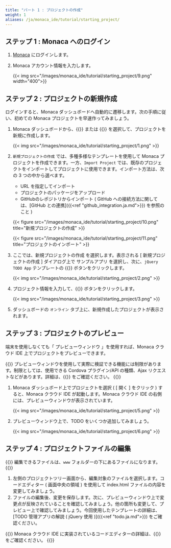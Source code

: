 ```yaml
---
title: "パート 1 : プロジェクトの作成"
weight: 1
aliases: /ja/monaca_ide/tutorial/starting_project/
---
```


ステップ 1 : Monaca へのログイン
--------------------------------

1.  [Monaca](https://monaca.mobi/ja/login) にログインします。
2.  Monaca アカウント情報を入力します。

    {{< img src="/images/monaca_ide/tutorial/starting_project/9.png" width="400">}}

ステップ 2 : プロジェクトの新規作成
-----------------------------------

ログインすると、Monaca
ダッシュボードへ自動的に遷移します。次の手順に従い、初めての Monaca
プロジェクトを早速作ってみましょう。

1.  Monaca ダッシュボードから、{{<guilabel name="新規プロジェクトの作成">}} または {{<guilabel name="インポート">}}
    を選択して、プロジェクトを新規に作成します。

    {{< img src="/images/monaca_ide/tutorial/starting_project/1.png" >}}

2.  `新規プロジェクトの作成` では、多種多様なテンプレートを使用して Monaca
    プロジェクトを作成できます。一方、`Import Project`
    では、既存のプロジェクトをインポートしてプロジェクトに使用できます。インポート方法は、次の
    3 つの中から選べます。

    -   URL を指定してインポート
    -   プロジェクトのパッケージをアップロード
    -   GitHubのレポジトリからインポート ( GitHub への接続方法に関しては、[GitHub との連携]({{<ref "github_integration.ja.md">}}) を参照のこと )

    {{< figure src="/images/monaca_ide/tutorial/starting_project/10.png" title="新規プロジェクトの作成" >}}

    {{< figure src="/images/monaca_ide/tutorial/starting_project/11.png" title="プロジェクトのインポート" >}}

3.  ここでは、新規プロジェクトの作成 を選択します。表示される \[
    新規プロジェクトの作成 \] ダイアログ上で サンプルアプリ
    を選択し、次に、`jQuery TODO App` テンプレートの {{<guilabel name="作成">}}
    ボタンをクリックします。

    {{< img src="/images/monaca_ide/tutorial/starting_project/2.png" >}}

4.  プロジェクト情報を入力して、{{<guilabel name="プロジェクトを作成する">}}
    ボタンをクリックします。

    {{< img src="/images/monaca_ide/tutorial/starting_project/3.png" >}}

5.  ダッシュボードの `オンライン` タブ上に、新規作成したプロジェクトが表示されます。

ステップ 3 : プロジェクトのプレビュー
-------------------------------------

端末を使用しなくても「 プレビューウィンドウ 」を使用すれば、Monaca
クラウド IDE 上でプロジェクトをプレビューできます。

{{<note>}}
プレビューウィンドウを使用して実際に検証できる機能には制限があります。制限としては、使用できる
Cordova プラグイン/API の種類、Ajax リクエストなどがあります。詳細は、{{<link href="/ja/products_guide/monaca_ide/overview#ライブプレビューの制限" title="ライブプレビューの機能と制限">}} をご確認ください。
{{</note>}}

1.  Monaca ダッシュボード上でプロジェクトを選択 ( \[ 開く \] をクリック
    ) すると、Monaca クラウド IDE が起動します。Monaca クラウド IDE
    の右側には、プレビューウィンドウが表示されています。

    {{< img src="/images/monaca_ide/tutorial/starting_project/5.png" >}}

2.  プレビューウィンドウ上で、TODO をいくつか追加してみましょう。

    {{< img src="/images/monaca_ide/tutorial/starting_project/6.png" >}}

ステップ 4 : プロジェクトファイルの編集
---------------------------------------

{{<note>}}
編集できるファイルは、<code>www</code> フォルダーの下にあるファイルになります。
{{</note>}}

1.  左側のプロジェクトツリー画面から、編集対象のファイルを選択します。コードエディター
    ( 画面中央の領域 ) を使用して index.html
    ファイルの内容を変更してみましょう。
2.  ファイルの編集後、変更を保存します。次に、プレビューウィンドウ上で変更点が反映されていることを確認してみましょう。他の箇所も変更して、プレビュー上で確認してみましょう。今回使用したテンプレートの詳細は、[TODO 管理アプリの解説 ( jQuery 使用 )]({{<ref "todo.ja.md">}}) をご確認ください。

{{<note>}}
Monaca クラウド IDE
に実装されているコードエディターの詳細は、{{<link href="/ja/products_guide/monaca_ide/overview/#コードエディター" title="コードエディター">}} をご確認ください。
{{</note>}}
